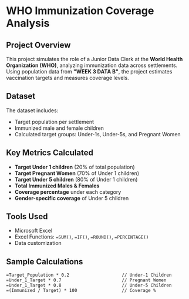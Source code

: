 # WHO Immunization Coverage Analysis

## Project Overview
This project simulates the role of a Junior Data Clerk at the **World Health Organization (WHO)**, analyzing immunization data across settlements. Using population data from **"WEEK 3 DATA B"**, the project estimates vaccination targets and measures coverage levels.

## Dataset
The dataset includes:
- Target population per settlement
- Immunized male and female children
- Calculated target groups: Under-1s, Under-5s, and Pregnant Women

## Key Metrics Calculated
- **Target Under 1 children** (20% of total population)
- **Target Pregnant Women** (70% of Under 1 children)
- **Target Under 5 children** (80% of Under 1 children)
- **Total Immunized Males & Females**
- **Coverage percentage** under each category
- **Gender-specific coverage** of Under 5 children

## Tools Used
- Microsoft Excel
- Excel Functions: `=SUM()`, `=IF()`, `=ROUND()`, `=PERCENTAGE()`
- Data customization

## Sample Calculations
```excel
=Target_Population * 0.2                    // Under-1 Children
=Under_1_Target * 0.7                       // Pregnant Women
=Under_1_Target * 0.8                       // Under-5 Children
=(Immunized / Target) * 100                 // Coverage %
